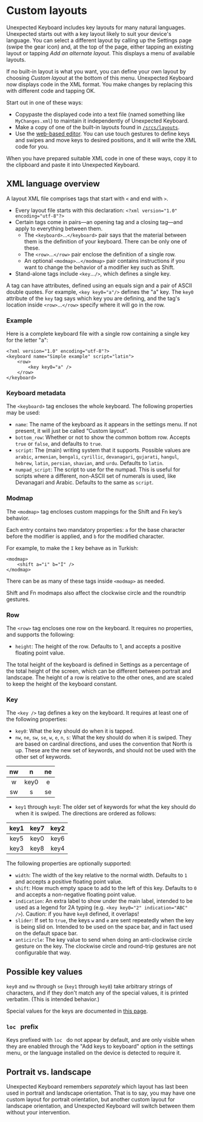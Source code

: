 # Custom layouts
Unexpected Keyboard includes key layouts for many natural languages. Unexpected starts out with a key layout likely to suit your device's language. You can select a different layout by calling up the Settings page (swipe the gear icon) and, at the top of the page, either tapping an existing layout or tapping _Add an alternate layout_. This displays a menu of available layouts.

If no built-in layout is what you want, you can define your own layout by choosing _Custom layout_ at the bottom of this menu. Unexpected Keyboard now displays code in the XML format. You make changes by replacing this with different code and tapping OK.

Start out in one of these ways:
* Copypaste the displayed code into a text file (named something like `MyChanges.xml`) to maintain it independently of Unexpected Keyboard.
* Make a copy of one of the built-in layouts found in [`/srcs/layouts`](https://github.com/Julow/Unexpected-Keyboard/tree/master/srcs/layouts).
* Use the [web-based editor](https://unexpected-keyboard-layout-editor.lixquid.com/). You can use touch gestures to define keys and swipes and move keys to desired positions, and it will write the XML code for you.

When you have prepared suitable XML code in one of these ways, copy it to the clipboard and paste it into Unexpected Keyboard.

## XML language overview
A layout XML file comprises tags that start with `<` and end with `>`.
* Every layout file starts with this declaration:
  `<?xml version="1.0" encoding="utf-8"?>`
* Certain tags come in pairs—an opening tag and a closing tag—and apply to everything between them.
  * The `<keyboard>`...`</keyboard>` pair says that the material between them is the definition of your keyboard. There can be only one of these.
  * The `<row>`...`</row>` pair enclose the definition of a single row.
  * An optional `<modmap>`...`</modmap>` pair contains instructions if you want to change the behavior of a modifier key such as Shift.
* Stand-alone tags include `<key`...`/>`, which defines a single key.

A tag can have attributes, defined using an equals sign and a pair of ASCII double quotes. For example, `<key key0="a"/>` defines the "a" key. The `key0` attribute of the `key` tag says which key you are defining, and the tag's location inside `<row>`...`</row>` specify where it will go in the row.

### Example
Here is a complete keyboard file with a single row containing a single key for the letter "a":

    <?xml version="1.0" encoding="utf-8"?>
    <keyboard name="Simple example" script="latin">
        <row>
            <key key0="a" />
        </row>
    </keyboard>

### Keyboard metadata

The `<keyboard>` tag encloses the whole keyboard. The following properties may be used:

* `name`: The name of the keyboard as it appears in the settings menu. If not present, it will just be called “Custom layout”.
* `bottom_row`: Whether or not to show the common bottom row. Accepts `true` or `false`, and defaults to `true`.
* `script`: The (main) writing system that it supports. Possible values are `arabic`, `armenian`, `bengali`, `cyrillic`, `devanagari`, `gujarati`, `hangul`, `hebrew`, `latin`, `persian`, `shavian`, and `urdu`. Defaults to `latin`.
* `numpad_script`: The script to use for the numpad. This is useful for scripts where a different, non-ASCII set of numerals is used, like Devanagari and Arabic. Defaults to the same as `script`.

### Modmap

The `<modmap>` tag encloses custom mappings for the Shift and Fn key’s behavior.

Each entry contains two mandatory properties: `a` for the base character before the modifier is applied, and `b` for the modified character.

For example, to make the `I` key behave as in Turkish:

    <modmap>
        <shift a="i" b="İ" />
    </modmap>

There can be as many of these tags inside `<modmap>` as needed.

Shift and Fn modmaps also affect the clockwise circle and the roundtrip gestures.

### Row

The `<row>` tag encloses one row on the keyboard. It requires no properties, and supports the following:

* `height`: The height of the row. Defaults to 1, and accepts a positive floating point value.

The total height of the keyboard is defined in Settings as a percentage of the total height of the screen, which can be different between portrait and landscape. The height of a row is relative to the other ones, and are scaled to keep the height of the keyboard constant.

### Key

The `<key />` tag defines a key on the keyboard. It requires at least one of the following properties:

* `key0`: What the key should do when it is tapped.
* `nw`, `ne`, `sw`, `se`, `w`, `e`, `n`, `s`: What the key should do when it is swiped. They are based on cardinal directions, and uses the convention that North is up. These are the new set of keywords, and should not be used with the other set of keywords.

 nw | n    |  ne
:-: | :--: | :-:
 w  | key0 |  e
 sw | s    |  se

* `key1` through `key8`: The older set of keywords for what the key should do when it is swiped. The directions are ordered as follows:

key1 | key7 | key2
:--: | :--: | :--:
key5 | key0 | key6
key3 | key8 | key4

The following properties are optionally supported:

* `width`: The width of the key relative to the normal width. Defaults to `1` and accepts a positive floating point value.
* `shift`: How much empty space to add to the left of this key. Defaults to `0` and accepts a non-negative floating point value.
* `indication`: An extra label to show under the main label, intended to be used as a legend for 2A typing (e.g. `<key key0="2" indication="ABC" />`). Caution: if you have `key8` defined, it overlaps!
* `slider`: If set to `true`, the keys `w` and `e` are sent repeatedly when the key is being slid on. Intended to be used on the space bar, and in fact used on the default space bar.
* `anticircle`: The key value to send when doing an anti-clockwise circle gesture on the key. The clockwise circle and round-trip gestures are not configurable that way.

## Possible key values

`key0` and `nw` through `se` (`key1` through `key8`) take arbitrary strings of characters, and if they don't match any of the special values, it is printed verbatim. (This is intended behavior.)

Special values for the keys are documented in [this page](Possible-key-values).

### `loc ` prefix

Keys prefixed with `loc ` do not appear by default, and are only visible when they are enabled through the "Add keys to keyboard" option in the settings menu, or the language installed on the device is detected to require it.

## Portrait vs. landscape

Unexpected Keyboard remembers *separately* which layout has last been used in portrait and landscape orientation. That is to say, you may have one custom layout for portrait orientation, but another custom layout for landscape orientation, and Unexpected Keyboard will switch between them without your intervention.
